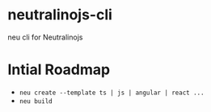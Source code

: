 # neutralinojs-cli
neu cli for Neutralinojs


# Intial Roadmap

- `neu create --template ts | js | angular | react ...`
- `neu build`
